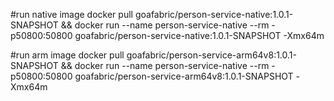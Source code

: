 #run native image
docker pull goafabric/person-service-native:1.0.1-SNAPSHOT && docker run --name person-service-native --rm -p50800:50800 goafabric/person-service-native:1.0.1-SNAPSHOT -Xmx64m

#run arm image
docker pull goafabric/person-service-arm64v8:1.0.1-SNAPSHOT && docker run --name person-service-native --rm -p50800:50800 goafabric/person-service-arm64v8:1.0.1-SNAPSHOT -Xmx64m